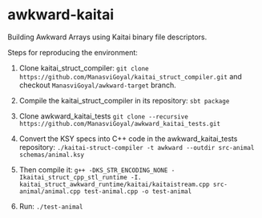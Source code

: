 # awkward-kaitai
Building Awkward Arrays using Kaitai binary file descriptors.

Steps for reproducing the environment:

1. Clone kaitai_struct_compiler: `git clone https://github.com/ManasviGoyal/kaitai_struct_compiler.git` and checkout `ManasviGoyal/awkward-target` branch.

2. Compile the kaitai_struct_compiler in its repository: `sbt package`

3. Clone awkward_kaitai_tests `git clone --recursive https://github.com/ManasviGoyal/awkward_kaitai_tests.git`

4. Convert the KSY specs into C++ code in the awkward_kaitai_tests repository: `./kaitai-struct-compiler -t awkward --outdir src-animal schemas/animal.ksy`

5. Then compile it: `g++ -DKS_STR_ENCODING_NONE -Ikaitai_struct_cpp_stl_runtime -I. kaitai_struct_awkward_runtime/kaitai/kaitaistream.cpp src-animal/animal.cpp test-animal.cpp -o test-animal`

6. Run: `./test-animal`